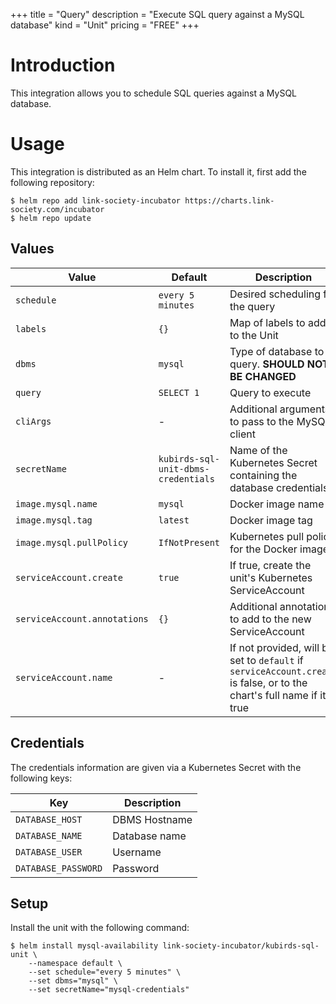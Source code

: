 +++
title = "Query"
description = "Execute SQL query against a MySQL database"
kind = "Unit"
pricing = "FREE"
+++

# Introduction

This integration allows you to schedule SQL queries against a MySQL
database.

# Usage

This integration is distributed as an Helm chart. To install it, first add the
following repository:

```shell
$ helm repo add link-society-incubator https://charts.link-society.com/incubator
$ helm repo update
```

## Values

| Value | Default | Description |
| ----- | ------- | ----------- |
| `schedule` | `every 5 minutes` | Desired scheduling for the query |
| `labels` | `{}` | Map of labels to add to the Unit |
| `dbms` | `mysql` | Type of database to query. **SHOULD NOT BE CHANGED** |
| `query` | `SELECT 1` | Query to execute |
| `cliArgs` | - | Additional arguments to pass to the MySQL client |
| `secretName` | `kubirds-sql-unit-dbms-credentials` | Name of the Kubernetes Secret containing the database credentials |
| `image.mysql.name` | `mysql` | Docker image name |
| `image.mysql.tag` | `latest` | Docker image tag |
| `image.mysql.pullPolicy` | `IfNotPresent` | Kubernetes pull policy for the Docker image |
| `serviceAccount.create` | `true` | If true, create the unit's Kubernetes ServiceAccount |
| `serviceAccount.annotations` | `{}` | Additional annotations to add to the new ServiceAccount |
| `serviceAccount.name` | - | If not provided, will be set to `default` if `serviceAccount.create` is false, or to the chart's full name if it is true |

## Credentials

The credentials information are given via a Kubernetes Secret with the following keys:

| Key | Description |
| --- | ----------- |
| `DATABASE_HOST` | DBMS Hostname |
| `DATABASE_NAME` | Database name |
| `DATABASE_USER` | Username |
| `DATABASE_PASSWORD` | Password |

## Setup

Install the unit with the following command:

```shell
$ helm install mysql-availability link-society-incubator/kubirds-sql-unit \
    --namespace default \
    --set schedule="every 5 minutes" \
    --set dbms="mysql" \
    --set secretName="mysql-credentials"
```
